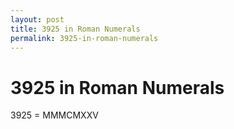 ```yaml
---
layout: post
title: 3925 in Roman Numerals
permalink: 3925-in-roman-numerals
---
```


# 3925 in Roman Numerals

3925 = MMMCMXXV
